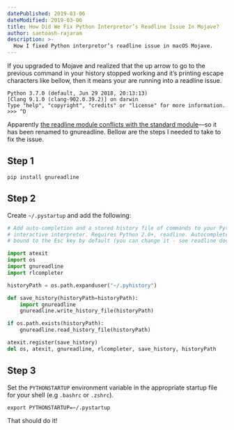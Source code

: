 ```yaml
---
datePublished: 2019-03-06
dateModified: 2019-03-06
title: How Did We Fix Python Interpretor’s Readline Issue In Mojave?
author: santoash-rajaram
description: >-
  How I fixed Python interpretor’s readline issue in macOS Mojave.
---
```


If you upgraded to Mojave and realized that the up arrow to go to the previous
command in your history stopped working and it’s printing escape characters like
bellow, then it means your are running into a readline issue.

```text
Python 3.7.0 (default, Jun 29 2018, 20:13:13)
[Clang 9.1.0 (clang-902.0.39.2)] on darwin
Type "help", "copyright", "credits" or "license" for more information.
>>> ^D
```

Apparently
[the readline module conflicts with the standard module](https://pypi.org/project/readline/)—so
it has been renamed to gnureadline. Bellow are the steps I needed to take to fix
the issue.

## Step 1

```shell
pip install gnureadline
```

## Step 2

Create `~/.pystartup` and add the following:

```python
# Add auto-completion and a stored history file of commands to your Python
# interactive interpreter. Requires Python 2.0+, readline. Autocomplete is
# bound to the Esc key by default (you can change it - see readline docs).

import atexit
import os
import gnureadline
import rlcompleter

historyPath = os.path.expanduser("~/.pyhistory")

def save_history(historyPath=historyPath):
    import gnureadline
    gnureadline.write_history_file(historyPath)

if os.path.exists(historyPath):
    gnureadline.read_history_file(historyPath)

atexit.register(save_history)
del os, atexit, gnureadline, rlcompleter, save_history, historyPath
```

## Step 3

Set the `PYTHONSTARTUP` environment variable in the appropriate startup file for
your shell (e.g `.bashrc` or `.zshrc`).

```shell
export PYTHONSTARTUP=~/.pystartup
```

That should do it!

